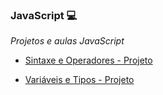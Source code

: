 ### JavaScript :computer: 

_Projetos e aulas JavaScript_ 

- [Sintaxe e Operadores - Projeto](https://github.com/BielFerreira03/Dio-GitHub/tree/main/JavaScript/Sintaxe%20e%20Operadores)

- [Variáveis e Tipos - Projeto](https://github.com/BielFerreira03/Dio-GitHub/tree/main/JavaScript/Vari%C3%A1veis%20e%20tipos)

